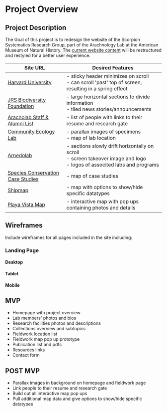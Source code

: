 # Project Overview

## Project Description

The Goal of this project is to redesign the website of the Scorpion Systematics Research Group, part of the Arachnology Lab at the American Museum of Natural History. The [current website content](http://scorpion.amnh.org/index.html) will be restructured and restyled for a better user experience.

| Site URL        | Desired Features           | 
| ------------- |-------------| 
| [Harvard University](https://www.harvard.edu/) | - sticky header minimizes on scroll <br> - can scroll 'past' top of screen, resulting in a spring effect |
| [JRS Biodiversity Foundation](http://jrsbiodiversity.org/grants/national-museum-bloemfontein/)| - large horizontal sections to divide information <br> - tiled news stories/announcements | 
| [Aracnolab Staff & Alumni List](http://www.museunacional.ufrj.br/mndi/Aracnologia/Alumni.html) | - list of people with links to their resume and research gate |  
| [Community Ecology Lab](https://www.fbaccaro-ecolab.com/) | - parallax images of specimens <br> - map of lab location | 
| [Arnedolab](http://www.marnedo.net/) | - sections slowly drift horizontally on scroll <br> - screen takeover image and logo <br> - logos of associted labs and programs| 
| [Species Conservation Case Studies](https://www.speciesconservation.org/case-studies-projects/conservation-map) | - map of case studies |
| [Shipmap](https://www.shipmap.org/) | - map with options to show/hide specific datatypes |
| [Playa Vista Map](http://playavista.com/interactive-map/) | - interactive map with pop ups containing photos and details|

## Wireframes

Include wireframes for all pages included in the site including:

### Landing Page

#### Desktop

#### Tablet

#### Mobile

## MVP 

- Homepage with project overview
- Lab members' photos and bios
- Research facilities photos and descriptions
- Collections overview and subtopics
- Fieldwork location list
- Fieldwork map pop up prototype
- Publication list and pdfs
- Resources links
- Contact form

## POST MVP

- Parallax images in background on homepage and fieldwork page
- Link people to their resume and research gate
- Build out all interactive map pop ups
- Pull additional map data and give options to show/hide specific datatypes

